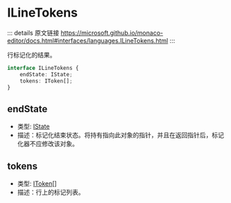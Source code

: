 # ILineTokens
        
::: details 原文链接
https://microsoft.github.io/monaco-editor/docs.html#interfaces/languages.ILineTokens.html
:::

行标记化的结果。

```ts
interface ILineTokens {
    endState: IState;
    tokens: IToken[];
}
```

## endState
- 类型: [IState](/api/languages/IState.md)
- 描述：标记化结束状态。将持有指向此对象的指针，并且在返回指针后，标记化器不应修改该对象。
## tokens
- 类型: [IToken](/api/languages/IToken.md)[]
- 描述：行上的标记列表。